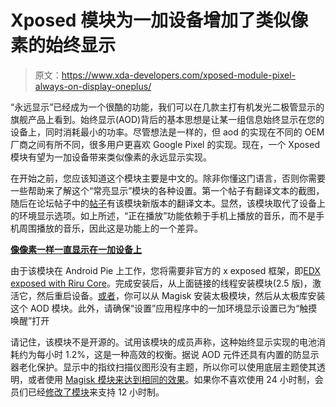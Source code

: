 # Xposed 模块为一加设备增加了类似像素的始终显示

> 原文：<https://www.xda-developers.com/xposed-module-pixel-always-on-display-oneplus/>

“永远显示”已经成为一个很酷的功能，我们可以在几款主打有机发光二极管显示的旗舰产品上看到。始终显示(AOD)背后的基本思想是让某一组信息始终显示在您的设备上，同时消耗最小的功率。尽管想法是一样的，但 aod 的实现在不同的 OEM 厂商之间有所不同，很多用户更喜欢 Google Pixel 的实现。现在，一个 Xposed 模块有望为一加设备带来类似像素的永远显示实现。

在开始之前，您应该知道这个模块主要是中文的。除非你懂这门语言，否则你需要一些帮助来了解这个“常亮显示”模块的各种设置。第一个帖子有翻译文本的截图，随后在论坛帖子中的[帖子](https://forum.xda-developers.com/showpost.php?p=79912483&postcount=65)有该模块新版本的翻译文本。显然，该模块取代了设备上的环境显示选项。如上所述，“正在播放”功能依赖于手机上播放的音乐，而不是手机周围播放的音乐，因此这是功能上的一个差异。

**[像像素一样一直显示在一加设备上](https://forum.xda-developers.com/oneplus-6t/themes/exposed-pixel-display-oneplus-6t-t3947995)**

由于该模块在 Android Pie 上工作，您将需要非官方的 x exposed 框架，即[EDX exposed with Riru Core](https://www.xda-developers.com/xposed-framework-unofficial-port-android-pie/)。完成安装后，从上面链接的线程安装模块(2.5 版)，激活它，然后重启设备。[或者](https://forum.xda-developers.com/showpost.php?p=79923016&postcount=142)，你可以从 Magisk 安装太极模块，然后从太极库安装这个 AOD 模块。此外，请确保“设置”应用程序中的一加环境显示设置已为“触摸唤醒”打开

请记住，该模块不是开源的。试用该模块的成员声称，这种始终显示实现的电池消耗约为每小时 1.2%，这是一种高效的权衡。据说 AOD 元件还具有内置的防显示器老化保护。显示中的指纹扫描仪图形没有主题，所以你可以使用底层主题使其透明，或者使用 [Magisk 模块来达到相同的效果](https://forum.xda-developers.com/showpost.php?p=79899109&postcount=28)。如果你不喜欢使用 24 小时制，会员们已经[修改了模块](https://forum.xda-developers.com/showpost.php?p=79935015&postcount=173)来支持 12 小时制。